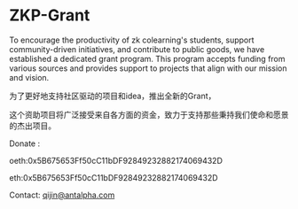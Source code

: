 # ZKP-Grant
To encourage the productivity of zk colearning's students, support community-driven initiatives, and contribute to public goods, we have established a dedicated grant program. This program accepts funding from various sources and provides support to projects that align with our mission and vision.

为了更好地支持社区驱动的项目和idea，推出全新的Grant，

这个资助项目将广泛接受来自各方面的资金，致力于支持那些秉持我们使命和愿景的杰出项目。


Donate : 

oeth:0x5B675653Ff50cC11bDF92849232882174069432D

eth:0x5B675653Ff50cC11bDF92849232882174069432D

Contact: qijin@antalpha.com
